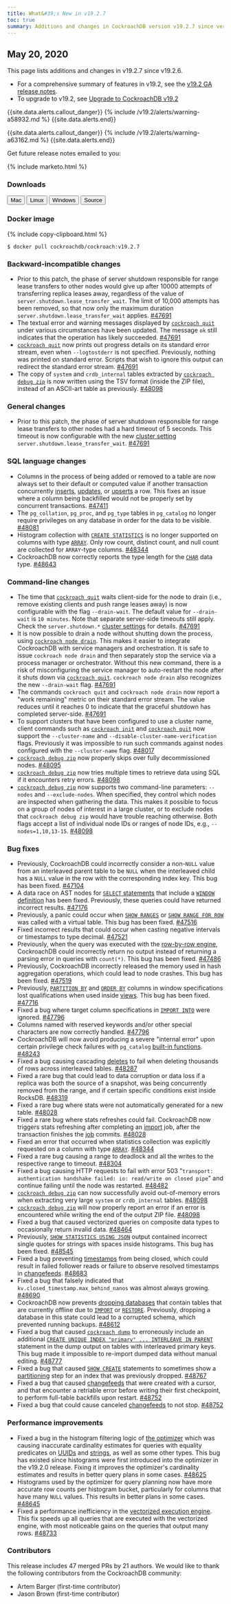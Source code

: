 ```yaml
---
title: What&#39;s New in v19.2.7
toc: true
summary: Additions and changes in CockroachDB version v19.2.7 since version v19.2.6
---
```


## May 20, 2020

This page lists additions and changes in v19.2.7 since v19.2.6.

- For a comprehensive summary of features in v19.2, see the [v19.2 GA release notes](v19.2.0.html).
- To upgrade to v19.2, see [Upgrade to CockroachDB v19.2](../v19.2/upgrade-cockroach-version.html)

{{site.data.alerts.callout_danger}}
{% include /v19.2/alerts/warning-a58932.md %}
{{site.data.alerts.end}}

{{site.data.alerts.callout_danger}}
{% include /v19.2/alerts/warning-a63162.md %}
{{site.data.alerts.end}}

Get future release notes emailed to you:

{% include marketo.html %}

### Downloads

<div id="os-tabs" class="clearfix os-tabs_button-outline-primary">
    <a href="https://binaries.cockroachdb.com/cockroach-v19.2.7.darwin-10.9-amd64.tgz"><button id="mac" data-eventcategory="mac-binary-release-notes">Mac</button></a>
    <a href="https://binaries.cockroachdb.com/cockroach-v19.2.7.linux-amd64.tgz"><button id="linux" data-eventcategory="linux-binary-release-notes">Linux</button></a>
    <a href="https://binaries.cockroachdb.com/cockroach-v19.2.7.windows-6.2-amd64.zip"><button id="windows" data-eventcategory="windows-binary-release-notes">Windows</button></a>
    <a href="https://binaries.cockroachdb.com/cockroach-v19.2.7.src.tgz"><button id="source" data-eventcategory="source-release-notes">Source</button></a>
</div>

### Docker image

{% include copy-clipboard.html %}
~~~shell
$ docker pull cockroachdb/cockroach:v19.2.7
~~~


### Backward-incompatible changes

- Prior to this patch, the phase of server shutdown responsible for range lease transfers to other nodes would give up after 10000 attempts of transferring replica leases away, regardless of the value of `server.shutdown.lease_transfer_wait`. The limit of 10,000 attempts has been removed, so that now only the maximum duration `server.shutdown.lease_transfer_wait` applies. [#47691][#47691]
- The textual error and warning messages displayed by [`cockroach quit`](../v19.2/cockroach-quit.html) under various circumstances have been updated. The message `ok` still indicates that the operation has likely succeeded. [#47691][#47691]
- [`cockroach quit`](../v19.2/cockroach-quit.html) now prints out progress details on its standard error stream, even when `--logtostderr` is not specified. Previously, nothing was printed on standard error. Scripts that wish to ignore this output can redirect the standard error stream. [#47691][#47691]
- The copy of `system` and `crdb_internal` tables extracted by [`cockroach debug zip`](../v19.2/cockroach-debug-zip.html) is now written using the TSV format (inside the ZIP file), instead of an ASCII-art table as previously. [#48098][#48098]

### General changes

- Prior to this patch, the phase of server shutdown responsible for range lease transfers to other nodes had a hard timeout of 5 seconds. This timeout is now configurable with the new [cluster setting](../v19.2/set-cluster-setting.html) `server.shutdown.lease_transfer_wait`. [#47691][#47691]

### SQL language changes

- Columns in the process of being added or removed to a table are now always set to their default or computed value if another transaction concurrently [inserts](../v19.2/insert.html), [updates](../v19.2/update.html), or [upserts](../v19.2/upsert.html) a row. This fixes an issue where a column being backfilled would not be properly set by concurrent transactions. [#47411][#47411]
- The `pg_collation`, `pg_proc`, and `pg_type` tables in `pg_catalog` no longer require privileges on any database in order for the data to be visible. [#48081][#48081]
- Histogram collection with [`CREATE STATISTICS`](../v19.2/create-statistics.html) is no longer supported on columns with type [`ARRAY`](../v19.2/array.html). Only row count, distinct count, and null count are collected for `ARRAY`-type columns. [#48344][#48344]
- CockroachDB now correctly reports the type length for the [`CHAR`](../v19.2/string.html) data type. [#48643][#48643]

### Command-line changes

- The time that [`cockroach quit`](../v19.2/cockroach-quit.html) waits client-side for the node to drain (i.e., remove existing clients and push range leases away) is now configurable with the flag `--drain-wait`. The default value for `--drain-wait` is `10 minutes`. Note that separate server-side timeouts still apply. Check the `server.shutdown.*` [cluster settings](../v19.2/set-cluster-setting.html) for details. [#47691][#47691]
- It is now possible to drain a node without shutting down the process, using [`cockroach node drain`](../v19.2/cockroach-node.html). This makes it easier to integrate CockroachDB with service managers and orchestration. It is safe to issue `cockroach node drain` and then separately stop the service via a process manager or orchestrator. Without this new command, there is a risk of misconfiguring the service manager to auto-restart the node after it shuts down via [`cockroach quit`](../v19.2/cockroach-quit.html). `cockroach node drain` also recognizes the new `--drain-wait` flag. [#47691][#47691]
- The commands `cockroach quit` and `cockroach node drain` now report a "work remaining" metric on their standard error stream. The value reduces until it reaches 0 to indicate that the graceful shutdown has completed server-side. [#47691][#47691]
- To support clusters that have been configured to use a cluster name, client commands such as [`cockroach init`](../v19.2/cockroach-init.html) and [`cockroach quit`](../v19.2/cockroach-quit.html) now support the `--cluster-name` and `--disable-cluster-name-verification` flags. Previously it was impossible to run such commands against nodes configured with the `--cluster-name` flag. [#48017][#48017]
- [`cockroach debug zip`](../v19.2/cockroach-debug-zip.html) now properly skips over fully decommissioned nodes. [#48095][#48095]
- [`cockroach debug zip`](../v19.2/cockroach-debug-zip.html) now tries multiple times to retrieve data using SQL if it encounters retry errors. [#48098][#48098]
- [`cockroach debug zip`](../v19.2/cockroach-debug-zip.html) now supports two command-line parameters: `--nodes` and `--exclude-nodes`. When specified, they control which nodes are inspected when gathering the data. This makes it possible to focus on a group of nodes of interest in a large cluster, or to exclude nodes that `cockroach debug zip` would have trouble reaching otherwise. Both flags accept a list of individual node IDs or ranges of node IDs, e.g., `--nodes=1,10,13-15`. [#48098][#48098]

### Bug fixes

- Previously, CockroachDB could incorrectly consider a non-`NULL` value from an interleaved parent table to be `NULL` when the interleaved child has a `NULL` value in the row with the corresponding index key. This bug has been fixed. [#47104][#47104]
- A data race on AST nodes for [`SELECT` statements](../v19.2/select-clause.html) that include a [`WINDOW` definition](../v19.2/window-functions.html#window-definitions) has been fixed. Previously, these queries could have returned incorrect results. [#47176][#47176]
- Previously, a panic could occur when [`SHOW RANGES`](../v19.2/show-ranges.html) or [`SHOW RANGE FOR ROW`](../v19.2/show-range-for-row.html) was called with a virtual table. This bug has been fixed. [#47516][#47516]
- Fixed incorrect results that could occur when casting negative intervals or timestamps to type decimal. [#47521][#47521]
- Previously, when the query was executed with the [row-by-row engine](../v19.2/vectorized-execution.html), CockroachDB could incorrectly return no output instead of returning a parsing error in queries with `count(*)`. This bug has been fixed. [#47486][#47486]
- Previously, CockroachDB incorrectly released the memory used in hash aggregation operations, which could lead to node crashes. This bug has been fixed. [#47519][#47519]
- Previously, [`PARTITION BY`](../v19.2/partition-by.html) and [`ORDER BY`](../v19.2/query-order.html) columns in window specifications lost qualifications when used inside [views](../v19.2/views.html). This bug has been fixed. [#47716][#47716]
- Fixed a bug where target column specifications in [`IMPORT INTO`](../v19.2/import-into.html) were ignored. [#47796][#47796]
- Columns named with reserved keywords and/or other special characters are now correctly handled. [#47796][#47796]
- CockroachDB will now avoid producing a severe "internal error" upon certain privilege check failures with `pg_catalog` [built-in functions](../v19.2/functions-and-operators.html). [#48243][#48243]
- Fixed a bug causing cascading [deletes](../v19.2/delete.html) to fail when deleting thousands of rows across interleaved tables. [#48287][#48287]
- Fixed a rare bug that could lead to data corruption or data loss if a replica was both the source of a snapshot, was being concurrently removed from the range, and if certain specific conditions exist inside RocksDB. [#48319][#48319]
- Fixed a rare bug where stats were not automatically generated for a new table. [#48028][#48028]
- Fixed a rare bug where stats refreshes could fail. CockroachDB now triggers stats refreshing after completing an [import](../v19.2/import.html) job, after the transaction finishes the [job](../v19.2/show-jobs.html) commits. [#48028][#48028]
- Fixed an error that occurred when statistics collection was explicitly requested on a column with type [`ARRAY`](../v19.2/array.html). [#48344][#48344]
- Fixed a rare bug causing a range to deadlock and all the writes to the respective range to timeout. [#48304][#48304]
- Fixed a bug causing HTTP requests to fail with error 503 "`transport: authentication handshake failed: io: read/write on closed pipe`" and continue failing until the node was restarted. [#48482][#48482]
- [`cockroach debug zip`](../v19.2/cockroach-debug-zip.html) can now successfully avoid out-of-memory errors when extracting very large `system` or `crdb_internal` tables. [#48098][#48098]
- [`cockroach debug zip`](../v19.2/cockroach-debug-zip.html) will now properly report an error if an error is encountered while writing the end of the output ZIP file. [#48098][#48098]
- Fixed a bug that caused vectorized queries on composite data types to occasionally return invalid data. [#48464][#48464]
- Previously, [`SHOW STATISTICS USING JSON`](../v19.2/show-statistics.html) output contained incorrect single quotes for strings with spaces inside histograms. This bug has been fixed. [#48545][#48545]
- Fixed a bug preventing [timestamps](../v19.2/timestamp.html) from being closed, which could result in failed follower reads or failure to observe resolved timestamps in [changefeeds](../v19.2/changefeed-for.html). [#48683][#48683]
- Fixed a bug that falsely indicated that `kv.closed_timestamp.max_behind_nanos` was almost always growing. [#48690][#48690]
- CockroachDB now prevents [dropping databases](../v19.2/drop-database.html) that contain tables that are currently offline due to [`IMPORT`](../v19.2/import.html) or [`RESTORE`](../v19.2/restore.html). Previously, dropping a database in this state could lead to a corrupted schema, which prevented running backups. [#48612][#48612]
- Fixed a bug that caused [`cockroach dump`](../v19.2/cockroach-dump.html) to erroneously include an additional [`CREATE UNIQUE INDEX "primary" ... INTERLEAVE IN PARENT`](../v19.2/create-index.html) statement in the dump output on tables with interleaved primary keys. This bug made it impossible to re-import dumped data without manual editing. [#48777][#48777]
- Fixed a bug that caused [`SHOW CREATE`](../v19.2/show-create.html) statements to sometimes show a [partitioning](../v19.2/partitioning.html) step for an index that was previously dropped. [#48767][#48767]
- Fixed a bug that caused [changefeeds](../v19.2/create-changefeed.html) that were created with a cursor, and that encounter a retriable error before writing their first checkpoint, to perform full-table backfills upon restart. [#48752][#48752]
- Fixed a bug that could cause canceled [changefeeds](../v19.2/create-changefeed.html) to not stop. [#48752][#48752]

### Performance improvements

- Fixed a bug in the histogram filtering logic of [the optimizer](../v19.2/cost-based-optimizer.html) which was causing inaccurate cardinality estimates for queries with equality predicates on [UUIDs](../v19.2/uuid.html) and [strings](../v19.2/string.html), as well as some other types. This bug has existed since histograms were first introduced into the optimizer in the v19.2.0 release. Fixing it improves the optimizer's cardinality estimates and results in better query plans in some cases. [#48625][#48625]
- Histograms used by the optimizer for query planning now have more accurate row counts per histogram bucket, particularly for columns that have many `NULL` values. This results in better plans in some cases. [#48645][#48645]
- Fixed a performance inefficiency in the [vectorized execution engine](../v19.2/vectorized-execution.html). This fix speeds up all queries that are executed with the vectorized engine, with most noticeable gains on the queries that output many rows. [#48733][#48733]


### Contributors

This release includes 47 merged PRs by 21 authors.
We would like to thank the following contributors from the CockroachDB community:

- Artem Barger (first-time contributor)
- Jason Brown (first-time contributor)

[#47104]: https://github.com/cockroachdb/cockroach/pull/47104
[#47176]: https://github.com/cockroachdb/cockroach/pull/47176
[#47411]: https://github.com/cockroachdb/cockroach/pull/47411
[#47486]: https://github.com/cockroachdb/cockroach/pull/47486
[#47516]: https://github.com/cockroachdb/cockroach/pull/47516
[#47519]: https://github.com/cockroachdb/cockroach/pull/47519
[#47521]: https://github.com/cockroachdb/cockroach/pull/47521
[#47665]: https://github.com/cockroachdb/cockroach/pull/47665
[#47691]: https://github.com/cockroachdb/cockroach/pull/47691
[#47716]: https://github.com/cockroachdb/cockroach/pull/47716
[#47796]: https://github.com/cockroachdb/cockroach/pull/47796
[#48017]: https://github.com/cockroachdb/cockroach/pull/48017
[#48028]: https://github.com/cockroachdb/cockroach/pull/48028
[#48081]: https://github.com/cockroachdb/cockroach/pull/48081
[#48095]: https://github.com/cockroachdb/cockroach/pull/48095
[#48098]: https://github.com/cockroachdb/cockroach/pull/48098
[#48243]: https://github.com/cockroachdb/cockroach/pull/48243
[#48287]: https://github.com/cockroachdb/cockroach/pull/48287
[#48304]: https://github.com/cockroachdb/cockroach/pull/48304
[#48319]: https://github.com/cockroachdb/cockroach/pull/48319
[#48344]: https://github.com/cockroachdb/cockroach/pull/48344
[#48464]: https://github.com/cockroachdb/cockroach/pull/48464
[#48482]: https://github.com/cockroachdb/cockroach/pull/48482
[#48545]: https://github.com/cockroachdb/cockroach/pull/48545
[#48612]: https://github.com/cockroachdb/cockroach/pull/48612
[#48625]: https://github.com/cockroachdb/cockroach/pull/48625
[#48643]: https://github.com/cockroachdb/cockroach/pull/48643
[#48645]: https://github.com/cockroachdb/cockroach/pull/48645
[#48683]: https://github.com/cockroachdb/cockroach/pull/48683
[#48690]: https://github.com/cockroachdb/cockroach/pull/48690
[#48733]: https://github.com/cockroachdb/cockroach/pull/48733
[#48752]: https://github.com/cockroachdb/cockroach/pull/48752
[#48767]: https://github.com/cockroachdb/cockroach/pull/48767
[#48777]: https://github.com/cockroachdb/cockroach/pull/48777
